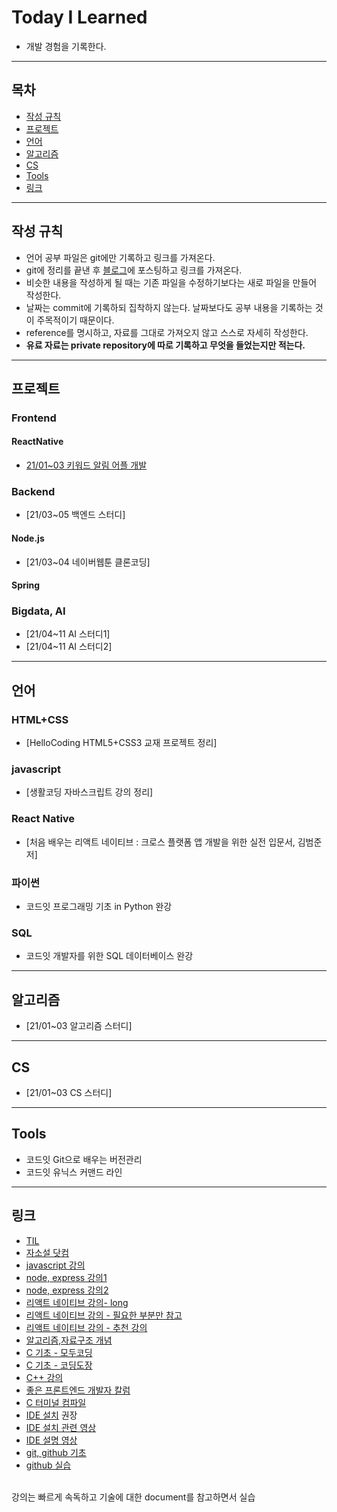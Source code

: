 # Today I Learned
* 개발 경험을 기록한다.

---

## 목차

* [작성 규칙](#작성-규칙)
* [프로젝트](#프로젝트)
* [언어](#언어)
* [알고리즘](#알고리즘)
* [CS](#CS)
* [Tools](#Tools)
* [링크](#링크)

---

## 작성 규칙

* 언어 공부 파일은 git에만 기록하고 링크를 가져온다.
* git에 정리를 끝낸 후 [블로그](https://nali.tistory.com/)에 포스팅하고 링크를 가져온다.
* 비슷한 내용을 작성하게 될 때는 기존 파일을 수정하기보다는 새로 파일을 만들어 작성한다.
* 날짜는 commit에 기록하되 집착하지 않는다. 날짜보다도 공부 내용을 기록하는 것이 주목적이기 때문이다.
* reference를 명시하고, 자료를 그대로 가져오지 않고 스스로 자세히 작성한다.
* **유료 자료는 private repository에 따로 기록하고 무엇을 들었는지만 적는다.**

---
## 프로젝트

### Frontend

#### ReactNative
* [21/01~03 키워드 알림 어플 개발](https://github.com/julie0005/Keyword_Notification)

### Backend
* [21/03~05 백엔드 스터디]

#### Node.js
* [21/03~04 네이버웹툰 클론코딩]

#### Spring

### Bigdata, AI
* [21/04~11 AI 스터디1]
* [21/04~11 AI 스터디2]

---
## 언어

### HTML+CSS
* [HelloCoding HTML5+CSS3 교재 프로젝트 정리]

### javascript
* [생활코딩 자바스크립트 강의 정리]


### React Native
* [처음 배우는 리액트 네이티브 : 크로스 플랫폼 앱 개발을 위한 실전 입문서, 김범준 저]

### 파이썬
* 코드잇 프로그래밍 기초 in Python 완강

### SQL
* 코드잇 개발자를 위한 SQL 데이터베이스 완강

---
## 알고리즘
* [21/01~03 알고리즘 스터디]

---
## CS
* [21/01~03 CS 스터디]

---
## Tools
* 코드잇 Git으로 배우는 버전관리
* 코드잇 유닉스 커맨드 라인

---
## 링크
* [TIL](https://github.com/namjunemy/TIL)
* [자소설 닷컴](https://jasoseol.com/)
* [javascript 강의](https://opentutorials.org/course/743)
* [node, express 강의1](https://opentutorials.org/course/3332)
* [node, express 강의2](https://opentutorials.org/course/3370)
* [리액트 네이티브 강의- long](https://www.youtube.com/watch?v=9xzmAXbesaY)
* [리액트 네이티브 강의 - 필요한 부분만 참고](https://nomadcoders.co/react-native-for-beginners#start)
* [리액트 네이티브 강의 - 추천 강의](https://reactnative.dev/docs/components-and-apis)
* [알고리즘,자료구조 개념](https://ldgeao99.tistory.com/244)
* [C 기초 - 모두코딩](https://modoocode.com/231)
* [C 기초 - 코딩도장](https://dojang.io/course/view.php?id=2)
* [C++ 강의](https://www.youtube.com/playlist?list=PL4SIC1d_ab-b4zy_3FDRIiohszShOZ0PK)
* [좋은 프론트엔드 개발자 칼럼](https://taegon.kim/archives/4810)
* [C 터미널 컴파일](https://mannahjjang.tistory.com/31)
* [IDE 설치](https://webruden.tistory.com/212) 권장
* [IDE 설치 관련 영상](https://www.youtube.com/watch?v=iNXTXefTsrs)
* [IDE 설명 영상](https://youtu.be/gxfixv1VOxY)
* [git, github 기초](https://www.youtube.com/watch?v=YFNQwo7iTNc)
* [github 실습](https://www.youtube.com/watch?v=rhP5pseOJc0)
<br>
강의는 빠르게 속독하고 기술에 대한 document를 참고하면서 실습
